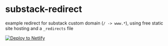 # substack-redirect
example redirect for substack custom domain (`/ -> www.*`), using free static site hosting and a `_redirects` file


[![Deploy to Netlify](https://www.netlify.com/img/deploy/button.svg)](https://app.netlify.com/start/deploy?repository=https://github.com/pharmacologic/substack-redirect)
